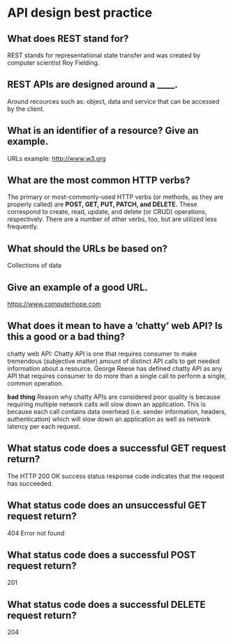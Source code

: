 # API design best practice 

## What does REST stand for?

REST stands for representational state transfer and was created by computer scientist Roy Fielding.

## REST APIs are designed around a ____.

Around recources such as: object, data and service that can be accessed by the client.

## What is an identifier of a resource? Give an example.

URLs example: http://www.w3.org

## What are the most common HTTP verbs? 

The primary or most-commonly-used HTTP verbs (or methods, as they are properly called) are **POST, GET, PUT, PATCH, and DELETE.** These correspond to create, read, update, and delete (or CRUD) operations, respectively. There are a number of other verbs, too, but are utilized less frequently.

## What should the URLs be based on?

Collections of data 

## Give an example of a good URL.

https://www.computerhope.com

## What does it mean to have a ‘chatty’ web API? Is this a good or a bad thing? 

chatty web API: Chatty API is one that requires consumer to make tremendous (subjective matter) amount of distinct API calls to get needed information about a resource. George Reese has defined chatty API as any API that requires consumer to do more than a single call to perform a single, common operation.

**bad thing** Reason why chatty APIs are considered poor quality is because requiring multiple network calls will slow down an application. This is because each call contains data overhead (i.e. sender information, headers, authentication) which will slow down an application as well as network latency per each request.

## What status code does a successful GET request return?

The HTTP 200 OK success status response code indicates that the request has succeeded.

## What status code does an unsuccessful GET request return?

404 Error not found

## What status code does a successful POST request return?

201

## What status code does a successful DELETE request return? 

204